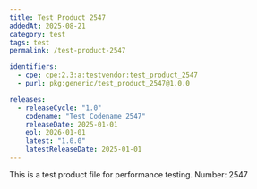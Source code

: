 ```yaml
---
title: Test Product 2547
addedAt: 2025-08-21
category: test
tags: test
permalink: /test-product-2547

identifiers:
  - cpe: cpe:2.3:a:testvendor:test_product_2547
  - purl: pkg:generic/test_product_2547@1.0.0

releases:
  - releaseCycle: "1.0"
    codename: "Test Codename 2547"
    releaseDate: 2025-01-01
    eol: 2026-01-01
    latest: "1.0.0"
    latestReleaseDate: 2025-01-01
---
```


This is a test product file for performance testing. Number: 2547
